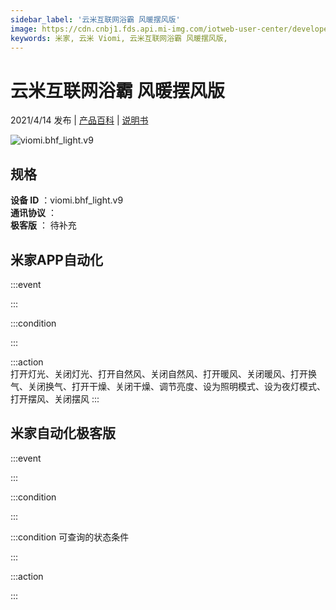 ```yaml
---
sidebar_label: '云米互联网浴霸 风暖摆风版'
image: https://cdn.cnbj1.fds.api.mi-img.com/iotweb-user-center/developer_1679047842333yPOP74R8.png?GalaxyAccessKeyId=AKVGLQWBOVIRQ3XLEW&Expires=9223372036854775807&Signature=niHnOIUSwtds1XA+29dnjIP+OpY=
keywords: 米家, 云米 Viomi, 云米互联网浴霸 风暖摆风版, 
---
```

# 云米互联网浴霸 风暖摆风版

2021/4/14 发布 | [产品百科](https://home.mi.com/webapp/content/baike/product/index.html?model=viomi.bhf_light.v9/) | [说明书](https://home.mi.com/views/introduction.html?model=viomi.bhf_light.v9&region=cn)

![viomi.bhf_light.v9](https://cdn.cnbj1.fds.api.mi-img.com/iotweb-user-center/developer_1679047842333yPOP74R8.png?GalaxyAccessKeyId=AKVGLQWBOVIRQ3XLEW&Expires=9223372036854775807&Signature=niHnOIUSwtds1XA+29dnjIP+OpY=)

## 规格  
> 
**设备 ID** ：viomi.bhf_light.v9  
**通讯协议** ：  
**极客版**  ： 待补充 


## 米家APP自动化  

:::event  

:::

:::condition  

:::

:::action   
打开灯光、关闭灯光、打开自然风、关闭自然风、打开暖风、关闭暖风、打开换气、关闭换气、打开干燥、关闭干燥、调节亮度、设为照明模式、设为夜灯模式、打开摆风、关闭摆风
:::

## 米家自动化极客版  

:::event  

:::

:::condition  

:::

:::condition 可查询的状态条件  

:::

:::action  

:::

        
